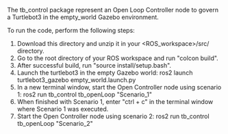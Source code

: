 The tb_control package represent an Open Loop Controller node to govern a Turtlebot3 in the empty_world Gazebo environment. 

To run the code, perform the following steps:
1. Download this directory and unzip it in your <ROS_workspace>/src/ directory.
2. Go to the root directory of your ROS workspace and run "colcon build".
3. After successful build, run "source install/setup.bash".
4. Launch the turtlebot3 in the empty Gazebo world: ros2 launch turtlebot3_gazebo empty_world.launch.py
5. In a new terminal window, start the Open Controller node using scenario 1: ros2 run  tb_control  tb_openLoop "Scenario_1"
6. When finished with Scenario 1, enter "ctrl + c" in the terminal window where Scenario 1 was executed.
7. Start the Open Controller node using scenario 2: ros2 run  tb_control  tb_openLoop "Scenario_2"
